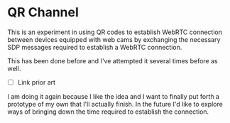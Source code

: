 # QR Channel

This is an experiment in using QR codes to establish WebRTC connection between devices equipped with web cams by exchanging the necessary
SDP messages required to establish a WebRTC connection.

This has been done before and I've attempted it several times before as well.

- [ ] Link prior art

I am doing it again because I like the idea and I want to finally put forth a prototype of my own that I'll actually finish.
In the future I'd like to explore ways of bringing down the time required to establish the connection.
